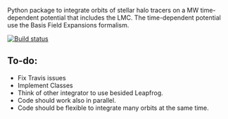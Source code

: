 Python package to integrate orbits of stellar halo tracers on a MW time-dependent potential that includes the LMC.
The time-dependent potential use the Basis Field Expansions formalism.

[![Build status](https://travis-ci.com/jngaravitoc/BFE_integrator.svg?branch=master)](http://travis-ci.org/jngaravitoc/BFE_integrator)


## To-do:

- Fix Travis issues
- Implement Classes
- Think of other integrator to use besided Leapfrog.
- Code should work also in parallel.
- Code should be flexible to integrate many orbits at the same time.
